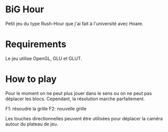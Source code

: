 BiG Hour
=========

Petit jeu du type Rush-Hour que j'ai fait à l'université avec Hoare.


Requirements
=========

Le jeu utilise OpenGL, GLU et GLUT.


How to play
=========

Pour le moment on ne peut plus jouer dans le sens ou on ne peut pas déplacer les blocs.
Cependant, la résolution marche parfaitement.

F1: résoudre la grille
F2: nouvelle grille

Les touches directionnelles peuvent être utilisées pour déplacer la caméra autour du plateau de jeu.